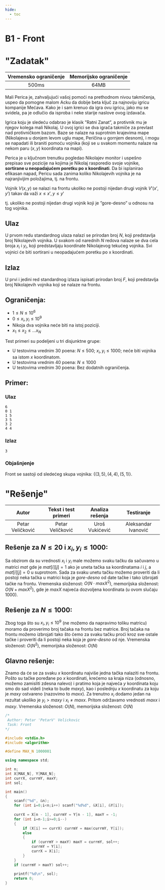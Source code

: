 ```yaml
---
hide:
  - toc
---
```


# B1 - Front

#  "Zadatak"

| Vremensko ograničenje | Memorijsko ograničenje |
|:-:|:-:|
| 500ms | 64MB |

Mali Perica je, zahvaljujući vašoj pomoći na prethodnom nivou takmičenja, uspeo da pomogne malom Acku da dobije beta ključ za najnoviju igricu kompanije Mećava. Kako je i sam krenuo da igra ovu igricu, jako mu se svidela, pa je odlučio da isproba i neke starije naslove ovog izdavača.

Igrica koju je sledeću odabrao je klasik ”Ratni Zanat”, a protivnik mu je njegov kolega mali Nikolaj. U ovoj igrici se dva igrača takmiče za prevlast nad protivničkom bazom. Baze se nalaze na suprotnim krajevima mape (Nikolajeva u donjem levom uglu mape, Peričina u gornjem desnom), i mogu se napadati ili braniti pomoću vojnika (koji se u svakom momentu nalaze na nekom paru $(x, y)$ koordinata na mapi).

Perica je u ključnom trenutku pogledao Nikolajev monitor i uspešno prepisao sve pozicije na kojima je Nikolaj rasporedio svoje vojnike, **sortirane u neopadajućem poretku po x koordinati**. Da bi isplanirao efikasan napad, Pericu sada zanima koliko Nikolajevih vojnika je na najranjivijim položajima, tj. na frontu.

Vojnik $V(x, y)$ se nalazi na frontu ukoliko ne postoji nijedan drugi vojnik $V'(x', y')$ takav da važi $x \leq x', y \leq y'$

tj. ukoliko ne postoji nijedan drugi vojnik koji je ”gore-desno” u odnosu na tog vojnika.

## Ulaz
U prvom redu standardnog ulaza nalazi se prirodan broj $N$, koji predstavlja broj Nikolajevih vojnika. U svakom od narednih $N$ redova nalaze se dva cela broja $x_i$ i $y_i$, koji predstavljaju koordinate Nikolajevog tekućeg vojnika. Svi vojnici će biti sortirani u neopadajućem poretku po x koordinati.

## Izlaz
U prvi i jedini red standardnog izlaza ispisati prirodan broj $F$, koji predstavlja broj Nikolajevih vojnika koji se nalaze na frontu.

## Ograničenja:
- $1 \leq N \leq 10^6$
- $0 \leq x_i,y_i \leq 10^9$
- Nikoja dva vojnika neće biti na istoj poziciji.
- $x_1 \leq x_2 \leq \ldots x_N$

Test primeri su podeljeni u tri disjunktne grupe:

- U testovima vrednim 30 poena: $N \leq 500$; $x_i,y_i \leq 1000$; neće biti vojnika sa istom $x$ koordinatom.
- U testovima vrednim 40 poena: $N \leq 1000$
- U testovima vrednim 30 poena: Bez dodatnih ograničenja.

## Primer:
### Ulaz
```
6
0 1
1 5
3 5
3 2
4 4
```

### Izlaz
```
3
```

### Objašnjenje
Front se sastoji od sledećeg skupa vojnika: $\{ (3, 5), (4,4), (5,1) \}$.

#  "Rešenje"

| Autor | Tekst i test primeri | Analiza rеšenja | Testiranje |
|:-:|:-:|:-:|:-:|
| Petar Veličković | Petar Veličković | Uroš Vukićević | Aleksandar Ivanović |

## Rešenje za $N\leq20$ i  $x_i,y_i\leq1000$:
Sa obzirom da su vrednosti $x_i$ i $y_i$ male možemo svaku tačku da sačuvamo u matrici $mat$ gde je  $mat[i][j]=1$ ako je uneta tačka sa koordinatama $i$ i $j$, a $mat[i][j] = 0$ u suprotnom. Sada za svaku unetu tačku možemo proveriti da li postoji neka tačka u matrici koja je *gore-desno* od date tačke i tako izbrojati tačke na frontu. Vremenska složenost: $O(N\cdot maxX^2)$, memorijska složenost: $O(N + maxX^2)$, gde je $maxX$ najveća dozvoljena koordinata (u ovom slučaju $1000$).

## Rešenje za $N\leq1000$:
Zbog toga što su $x_i,y_i\leq10^9$ (ne možemo da napravimo toliku matricu) moramo da proverimo broj tačaka na frontu bez matrice.  Broj tačaka na frontu možemo izbrojati tako što ćemo za svaku tačku proći  kroz sve ostale tačke i proveriti da li postoji neka koja je *gore-desno* od nje. Vremenska složenost: $O(N^2)$, memorijska složenost: $O(N)$

## Glavno rešenje:
Znamo da će se za svaku $x$ koordinatu najviše jedna tačka nalaziti na frontu. Pošto su tačke poređane po $x$ koordinati, krećemo sa kraja niza (odnosno, možemo zamisliti zdesna nalevo) i pratimo koja je najveća $y$ koordinata koju smo do sad videli (neka to bude $maxy$), kao i poslednju $x$ koordinatu za koju je $maxy$ ostvareno (nazovimo to $maxx$). Za trenutno $x_i$ dodamo jedan na rezultat ukoliko je $y_i > maxy$ i $x_i \neq maxx$. Pritom održavamo vrednosti $maxx$ i $maxy$.  Vremenska složenost: $O(N)$, memorijska složenost: $O(N)$

``` cpp title="01_front.cpp" linenums="1"
/* 
 Author: Petar 'PetarV' Velickovic
 Task: Front
*/

#include <stdio.h>
#include <algorithm>

#define MAX_N 1000001

using namespace std;

int n;
int X[MAX_N], Y[MAX_N];
int currX, currmY, maxY;
int sol;

int main()
{
    scanf("%d", &n);
    for (int i=0;i<n;i++) scanf("%d%d", &X[i], &Y[i]);
    
    currX = X[n - 1], currmY = Y[n - 1], maxY = -1;
    for (int i=n-1;i>=0;i--)
    {
        if (X[i] == currX) currmY = max(currmY, Y[i]);
        else
        {
            if (currmY > maxY) maxY = currmY, sol++;
            currmY = Y[i];
            currX = X[i];
        }
    }
    if (currmY > maxY) sol++;
    
    printf("%d\n", sol);
    return 0;
}

```
